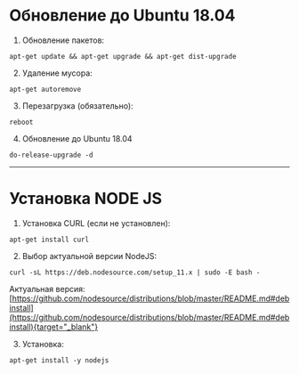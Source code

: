 <!-- TITLE: Базовая настройка сервера -->
<!-- SUBTITLE: A quick summary of Server -->

# Обновление до Ubuntu 18.04
1. Обновление пакетов:
```text
apt-get update && apt-get upgrade && apt-get dist-upgrade
```
2. Удаление мусора:
```text
apt-get autoremove
```
3. Перезагрузка (обязательно):
```text
reboot
```
4. Обновление до Ubuntu 18.04
```text
do-release-upgrade -d
```



-----



# Установка NODE JS
1. Установка CURL (если не установлен):
```text
apt-get install curl
```
2. Выбор актуальной версии NodeJS:
```text
curl -sL https://deb.nodesource.com/setup_11.x | sudo -E bash -
```
Актуальная версия: [https://github.com/nodesource/distributions/blob/master/README.md#debinstall](https://github.com/nodesource/distributions/blob/master/README.md#debinstall){target="_blank"}

3. Установка:



```html
apt-get install -y nodejs
```

